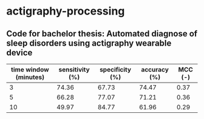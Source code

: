 # actigraphy-processing

## Code for bachelor thesis: Automated diagnose of sleep disorders using actigraphy wearable device

|time window (minutes) | sensitivity (%)| specificity (%)|accuracy (%)|MCC (-)|
| --- | --- | --- | --- | --- |
| 3| 74.36| 67.73| 74.47|    0.37|
| 5| 66.28	|77.07| 71.21|   0.36|
| 10| 49.97|   84.77| 61.96	 |      0.29|       	                        

